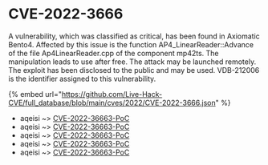 # CVE-2022-3666

A vulnerability, which was classified as critical, has been found in Axiomatic Bento4. Affected by this issue is the function AP4_LinearReader::Advance of the file Ap4LinearReader.cpp of the component mp42ts. The manipulation leads to use after free. The attack may be launched remotely. The exploit has been disclosed to the public and may be used. VDB-212006 is the identifier assigned to this vulnerability.

{% embed url="https://github.com/Live-Hack-CVE/full_database/blob/main/cves/2022/CVE-2022-3666.json" %}


* aqeisi ~> [CVE-2022-36663-PoC](https://www.alice-snow.ru/2022/database/cve-2022-3666/cve-2022-36663-poc-aqeisi)
* aqeisi ~> [CVE-2022-36663-PoC](https://www.alice-snow.ru/2022/database/cve-2022-3666/cve-2022-36663-poc-aqeisi)
* aqeisi ~> [CVE-2022-36663-PoC](https://www.alice-snow.ru/2022/database/cve-2022-3666/cve-2022-36663-poc-aqeisi)
* aqeisi ~> [CVE-2022-36663-PoC](https://www.alice-snow.ru/2022/database/cve-2022-3666/cve-2022-36663-poc-aqeisi)
* aqeisi ~> [CVE-2022-36663-PoC](https://www.alice-snow.ru/2022/database/cve-2022-3666/cve-2022-36663-poc-aqeisi)